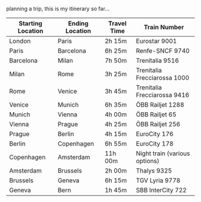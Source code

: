 planning a trip, this is my itinerary so far...

| Starting Location | Ending Location | Travel Time | Train Number   |
|-------------------|-----------------|-------------|----------------|
| London            | Paris           | 2h 15m      | Eurostar 9001  |
| Paris             | Barcelona       | 6h 25m      | Renfe-SNCF 9740|
| Barcelona         | Milan           | 7h 50m      | Trenitalia 9516|
| Milan             | Rome            | 3h 25m      | Trenitalia Frecciarossa 1000|
| Rome              | Venice          | 3h 45m      | Trenitalia Frecciarossa 9416   |
| Venice            | Munich          | 6h 35m      | ÖBB Railjet 1288               |
| Munich            | Vienna          | 4h 00m      | ÖBB Railjet 65                 |
| Vienna            | Prague          | 4h 25m      | ÖBB Railjet 256                |
| Prague            | Berlin          | 4h 15m      | EuroCity 176                   |
| Berlin            | Copenhagen      | 6h 55m      | EuroCity 178                   |
| Copenhagen        | Amsterdam       | 11h 00m     | Night train (various options)  |
| Amsterdam         | Brussels        | 2h 00m      | Thalys 9325                    |
| Brussels          | Geneva          | 6h 15m      | TGV Lyria 9778                 |
| Geneva            | Bern            | 1h 45m      | SBB InterCity 722              |
